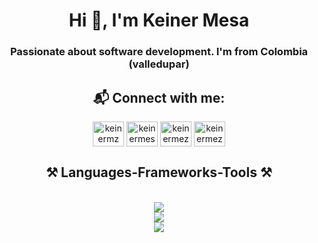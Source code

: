 <h1 align="center">Hi 👋, I'm Keiner Mesa</h1>
<h3 align="center">Passionate about software development. I'm from Colombia (valledupar)</h3>

<h2 align="center"> 📬 Connect with me:</h2>
<div align="center">
<a href="https://twitter.com/keinermz" target="_blank"><img align="center" src="https://skillicons.dev/icons?i=twitter" alt="keinermz" height="40" width="50" /></a>
<a href="https://linkedin.com/in/keinermesa" target="_blank"><img align="center" src="https://skillicons.dev/icons?i=linkedin" alt="keinermesa" height="40" width="50" /></a>
<a href="https://instagram.com/keinermezarivas" target="_blank"><img align="center" src="https://skillicons.dev/icons?i=instagram" alt="keinermezarivas" height="40" width="50" /></a>
<a href="mailto:keinermesa200417@gmail.com?subject=Consulta%20Importante&body=Hola%20Keiner,%0D%0A%0D%0AQuisiera%20consultarte%20sobre...%0D%0A%0D%0ASaludos,%0D%0ATu%20Nombre" target="_blank"><img align="center" src="https://skillicons.dev/icons?i=gmail" alt="keinermezarivas" height="40" width="50" /></a>
</div>


<h2 align="center">⚒️ Languages-Frameworks-Tools ⚒️</h2>
<br/>
<div align="center">
    <img src="https://skillicons.dev/icons?i=typescript,react,nextjs,tailwind,html,css,angular" /><br>
    <img src="https://skillicons.dev/icons?i=javascript,nodejs,express,mongodb,firebase,java,mysql" /><br>
    <img src="https://skillicons.dev/icons?i=git,github,bitbucket,gitlab,vscode,linux" /><br>
</div>
